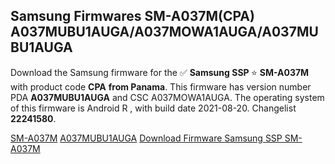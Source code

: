 <h2>Samsung Firmwares SM-A037M(CPA) A037MUBU1AUGA/A037MOWA1AUGA/A037MUBU1AUGA</h2>
Download the Samsung firmware for the ✅ <strong>Samsung SSP </strong> ⭐ <strong>SM-A037M</strong> with product code <strong>CPA</strong> <strong> from Panama</strong>. This firmware has version number PDA <strong>A037MUBU1AUGA</strong> and CSC A037MOWA1AUGA. The operating system of this firmware is Android R , with build date 2021-08-20. Changelist <strong>22241580</strong>.


[SM-A037M](https://samfirm.shop/samsung/model/SM-A037M)
[A037MUBU1AUGA](https://samfirm.shop/samsung/pda/A037MUBU1AUGA)
[Download Firmware Samsung SSP SM-A037M](https://samfirm.shop/samsung/firmware/454609)
